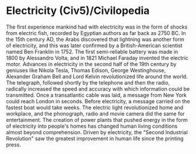 # Electricity (Civ5)/Civilopedia

The first experience mankind had with electricity was in the form of shocks from electric fish, recorded by Egyptian authors as far back as 2750 BC. In the 15th century AD, the Arabs discovered that lightning was another form of electricity, and this was later confirmed by a British-American scientist named Ben Franklin in 1752. The first semi-reliable battery was made in 1800 by Alessandro Volta, and in 1821 Michael Faraday invented the electric motor.
Advances in electricity in the second half of the 19th century by geniuses like Nikola Tesla, Thomas Edison, George Westinghouse, Alexander Graham Bell and Lord Kelvin revolutionized life around the world. The telegraph, followed shortly by the telephone and then the radio, radically increased the speed and accuracy with which information could be transmitted. Once a transatlantic cable was laid, a message from New York could reach London in seconds. Before electricity, a message carried on the fastest boat would take weeks. The electric light revolutionized home and workplace, and the phonograph, radio and movie camera did the same for entertainment. The creation of power plants that pushed energy in the form of electricity into people's homes has changed human living conditions almost beyond comprehension. Driven by electricity, the "Second Industrial Revolution" saw the greatest improvement in human life since the printing press.